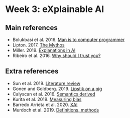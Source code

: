 # Week 3: eXplainable AI

## Main references

* Bolukbasi et al. 2016. [Man is to computer programmer](https://arxiv.org/abs/1607.06520)
* Lipton. 2017. [The Mythos](https://arxiv.org/abs/1606.03490)
* Miller. 2019. [Explanations in AI](https://arxiv.org/abs/1706.07269) 
* Ribeiro et al. 2016. [Why should I trust you?](https://arxiv.org/abs/1602.04938)

## Extra references

* Sun et al. 2019. [Literature review](https://www.aclweb.org/anthology/P19-1159)
* Gonen and Goldberg. 2019. [Lipstik on a pig](https://arxiv.org/abs/1903.03862)
* Calyscan et al. 2016. [Semantics derived](https://arxiv.org/abs/1608.07187)
* Kurita et al. 2019. [Measuring bias](https://arxiv.org/abs/1906.07337)
* Barredo Arrieta et al. 2020. [XAI](https://arxiv.org/abs/1910.10045)
* Murdoch et al. 2019. [Definitions, methods](https://www.pnas.org/content/116/44/22071)

